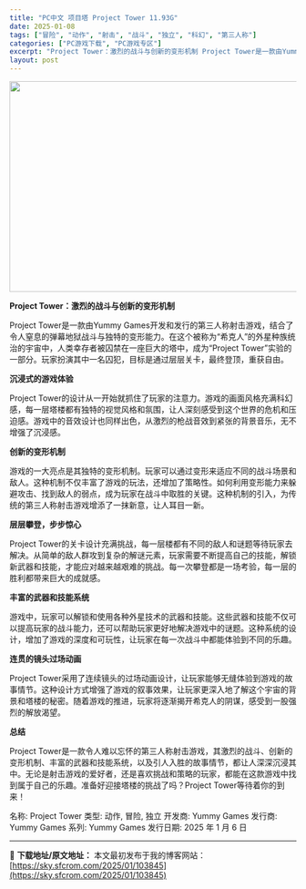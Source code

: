 ```yaml
---
title: "PC中文 项目塔 Project Tower 11.93G"
date: 2025-01-08
tags: ["冒险", "动作", "射击", "战斗", "独立", "科幻", "第三人称"]
categories: ["PC游戏下载", "PC游戏专区"]
excerpt: "Project Tower：激烈的战斗与创新的变形机制 Project Tower是一款由Yummy Games开发和发行的第三人称射击游戏，结合了令人窒息的弹幕地狱战斗与独特的变形能力。在这个被称为“希克人”的外星种族统治的宇宙中，人类幸存者被囚禁在一座巨大的塔中，成为“Project Tower&hellip;"
layout: post
---
```


<img class="aligncenter size-full wp-image-103846" src="https://sky.sfcrom.com/wp-content/uploads/2025/01/2025010800405886.webp" alt="" width="660" height="370" />

<strong>Project Tower：激烈的战斗与创新的变形机制</strong>

Project Tower是一款由Yummy Games开发和发行的第三人称射击游戏，结合了令人窒息的弹幕地狱战斗与独特的变形能力。在这个被称为“希克人”的外星种族统治的宇宙中，人类幸存者被囚禁在一座巨大的塔中，成为“Project Tower”实验的一部分。玩家扮演其中一名囚犯，目标是通过层层关卡，最终登顶，重获自由。

<strong>沉浸式的游戏体验</strong>

Project Tower的设计从一开始就抓住了玩家的注意力。游戏的画面风格充满科幻感，每一层塔楼都有独特的视觉风格和氛围，让人深刻感受到这个世界的危机和压迫感。游戏中的音效设计也同样出色，从激烈的枪战音效到紧张的背景音乐，无不增强了沉浸感。

<strong>创新的变形机制</strong>

游戏的一大亮点是其独特的变形机制。玩家可以通过变形来适应不同的战斗场景和敌人。这种机制不仅丰富了游戏的玩法，还增加了策略性。如何利用变形能力来躲避攻击、找到敌人的弱点，成为玩家在战斗中取胜的关键。这种机制的引入，为传统的第三人称射击游戏增添了一抹新意，让人耳目一新。

<strong>层层攀登，步步惊心</strong>

Project Tower的关卡设计充满挑战，每一层楼都有不同的敌人和谜题等待玩家去解决。从简单的敌人群攻到复杂的解谜元素，玩家需要不断提高自己的技能，解锁新武器和技能，才能应对越来越艰难的挑战。每一次攀登都是一场考验，每一层的胜利都带来巨大的成就感。

<strong>丰富的武器和技能系统</strong>

游戏中，玩家可以解锁和使用各种外星技术的武器和技能。这些武器和技能不仅可以提高玩家的战斗能力，还可以帮助玩家更好地解决游戏中的谜题。这种系统的设计，增加了游戏的深度和可玩性，让玩家在每一次战斗中都能体验到不同的乐趣。

<strong>连贯的镜头过场动画</strong>

Project Tower采用了连续镜头的过场动画设计，让玩家能够无缝体验到游戏的故事情节。这种设计方式增强了游戏的叙事效果，让玩家更深入地了解这个宇宙的背景和塔楼的秘密。随着游戏的推进，玩家将逐渐揭开希克人的阴谋，感受到一股强烈的解放渴望。

<strong>总结</strong>

Project Tower是一款令人难以忘怀的第三人称射击游戏，其激烈的战斗、创新的变形机制、丰富的武器和技能系统，以及引人入胜的故事情节，都让人深深沉浸其中。无论是射击游戏的爱好者，还是喜欢挑战和策略的玩家，都能在这款游戏中找到属于自己的乐趣。准备好迎接塔楼的挑战了吗？Project Tower等待着你的到来！

名称: Project Tower
类型: 动作, 冒险, 独立
开发商: Yummy Games
发行商: Yummy Games
系列: Yummy Games
发行日期: 2025 年 1 月 6 日

---
📖 **下载地址/原文地址：** 本文最初发布于我的博客网站：[https://sky.sfcrom.com/2025/01/103845](https://sky.sfcrom.com/2025/01/103845)
